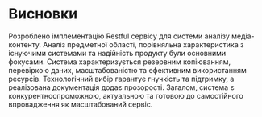 # Висновки

Розроблено імплементацію Restful сервісу для системи аналізу медіа-контенту. Аналіз предметної області, порівняльна характеристика з існуючими системами та надійність продукту були основними фокусами. Система характеризується резервним копіюванням, перевіркою даних, масштабованістю та ефективним використанням ресурсів. Технологічний вибір гарантує гнучкість та підтримку, а реалізована документація додає прозорості. Загалом, система є конкурентноспроможною, актуальною та готовою до самостійного впровадження як масштабований сервіс.
